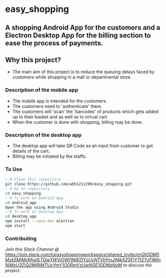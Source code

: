 # easy_shopping

## A shopping Android App for the customers and a Electron Desktop App for the billing section to ease the process of payments.
## Why this project?
- The main aim of this project is to reduce the queuing delays faced by customers while shopping in a mall or departmental store.
### Description of the mobile app
- The mobile app is intended for the customers.
- The customers need to 'authenticate' them.
- The customers will 'scan' the 'barcodes' of products which gets added up to their basket and as well as to virtual cart.
- When the customer is done with shopping, billing may be done.

### Description of the desktop app
- The desktop app will take QR Code as an input from customer to get details of the cart.
- Billing may be initiated by the staffs.

### To Use
```bash
- # Clone this repository
git clone https://github.com/abhi211199/easy_shopping.git
- # Go to repository
cd easy_shopping
- # To work on Android App,  
cd android_app 
Open the app using Android Studio
- # To work on Desktop App
cd desktop_app
npm install --save-dev electron
npm start
```
### Contributing
<i>Join this Slack Channel @ https://join.slack.com/t/easyshoppingworkspace/shared_invite/enQtODM5Mzk5MjMzMjg0LTQwYWViOWI1NWZlYzUyNTVhYmJiNjk5ZGFiYTI2YzFlMmNjMzU3ZjQ2MjRiMTUxYmY1ODRmYzUwNGE1ODMzNzM to discuss the project.</i>
